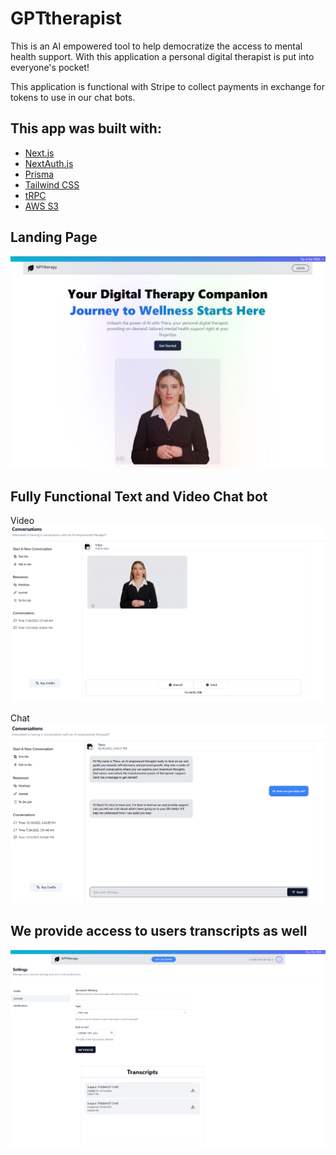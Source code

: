 # GPTtherapist

This is an AI empowered tool to help democratize the access to mental health support. With this application a personal digital therapist is put into everyone's pocket!

This application is functional with Stripe to collect payments in exchange for tokens to use in our chat bots.

## This app was built with:

- [Next.js](https://nextjs.org)
- [NextAuth.js](https://next-auth.js.org)
- [Prisma](https://prisma.io)
- [Tailwind CSS](https://tailwindcss.com)
- [tRPC](https://trpc.io)
- [AWS S3](https://aws.amazon.com/s3/)

## Landing Page
![](/public/assets/images/SS/Screenshot%202023-10-16%20143620.png)

## Fully Functional Text and Video Chat bot
Video
![](/public/assets/images/SS/Screenshot%202023-10-16%20154332.png)

Chat
![](/public/assets/images/SS/Screenshot%202023-10-16%20154532.png)


## We provide access to users transcripts as well 

![](/public/assets/images/SS/Screenshot%202023-10-16%20143621.png)
